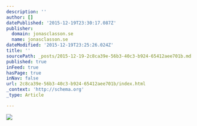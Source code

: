 ```yaml
---
description: ''
author: []
datePublished: '2015-12-19T23:30:17.087Z'
publisher:
  domain: jonasclasson.se
  name: jonasclasson.se
dateModified: '2015-12-19T23:25:26.024Z'
title: ''
sourcePath: _posts/2015-12-19-2c8ca39e-56b3-40c3-b924-65412aee701b.md
published: true
inFeed: true
hasPage: true
inNav: false
url: 2c8ca39e-56b3-40c3-b924-65412aee701b/index.html
_context: 'http://schema.org'
_type: Article

---
```

![](http://jonasclasson.se/wp-content/uploads/2015/09/JC17.jpg)